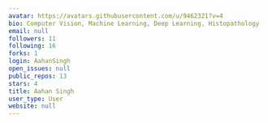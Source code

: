 ```yaml
---
avatar: https://avatars.githubusercontent.com/u/9462321?v=4
bio: Computer Vision, Machine Learning, Deep Learning, Histopathology
email: null
followers: 11
following: 16
forks: 1
login: AahanSingh
open_issues: null
public_repos: 13
stars: 4
title: Aahan Singh
user_type: User
website: null
---
```

